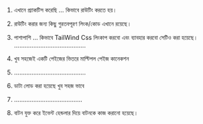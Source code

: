 1. এখানে প্র্যাকটিস করেছি ... কিভাবে রাউটিং করতে হয়।
 
3. রাউটিং করার জন্য কিছু গুরতবপূরণ লিংক/কোড এখানে রয়েছে।

5. পাশাপাশি ... কিভাবে TailWind Css লিংকাপ করবো এবং ব্যাবহার করবো সেটিও করা হয়েছে।
   .........................................
7. খুব সহজেই একটি পেইজের ভিতরে মাল্টিপল পেইজ কানেকশন
8. .........................................
9. ডাটা লোড করা হয়েছে খুব সহজ ভাবে
10. .......................................
11. বাটন যুক্ত করে ইভেন্ট হেন্ডলার দিয়ে বাটনকে কাজ করানো হয়েছে। 


